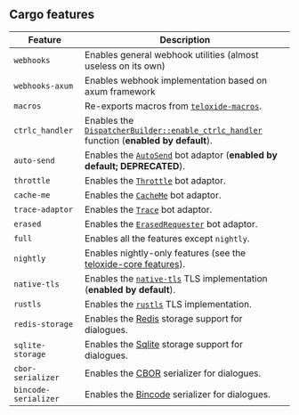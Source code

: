 ## Cargo features

| Feature              | Description                                                                                |
|----------------------|--------------------------------------------------------------------------------------------|
| `webhooks`           | Enables general webhook utilities (almost useless on its own)                              |
| `webhooks-axum`      | Enables webhook implementation based on axum framework                                     |
| `macros`             | Re-exports macros from [`teloxide-macros`].                                                |
| `ctrlc_handler`      | Enables the [`DispatcherBuilder::enable_ctrlc_handler`] function (**enabled by default**). |
| `auto-send`          | Enables the [`AutoSend`](adaptors::AutoSend) bot adaptor (**enabled by default; DEPRECATED**).         |
| `throttle`           | Enables the [`Throttle`](adaptors::Throttle) bot adaptor.                                  |
| `cache-me`           | Enables the [`CacheMe`](adaptors::CacheMe) bot adaptor.                                    |
| `trace-adaptor`      | Enables the [`Trace`](adaptors::Trace) bot adaptor.                                        |
| `erased`             | Enables the [`ErasedRequester`](adaptors::ErasedRequester) bot adaptor.                    |
| `full`               | Enables all the features except `nightly`.                                                 |
| `nightly`            | Enables nightly-only features (see the [teloxide-core features]).                          |
| `native-tls`         | Enables the [`native-tls`] TLS implementation (**enabled by default**).                    |
| `rustls`             | Enables the [`rustls`] TLS implementation.                                                 |
| `redis-storage`      | Enables the [Redis] storage support for dialogues.                                         |
| `sqlite-storage`     | Enables the [Sqlite] storage support for dialogues.                                        |
| `cbor-serializer`    | Enables the [CBOR] serializer for dialogues.                                               |
| `bincode-serializer` | Enables the [Bincode] serializer for dialogues.                                            |


[Redis]: https://redis.io/
[Sqlite]: https://www.sqlite.org/
[CBOR]: https://en.wikipedia.org/wiki/CBOR
[Bincode]: https://github.com/servo/bincode
[`teloxide-macros`]: https://github.com/teloxide/teloxide-macros
[`native-tls`]: https://docs.rs/native-tls
[`rustls`]: https://docs.rs/rustls
[`teloxide::utils::UpState`]: utils::UpState
[teloxide-core features]: https://docs.rs/teloxide-core/latest/teloxide_core/#cargo-features

[`DispatcherBuilder::enable_ctrlc_handler`]: dispatching::DispatcherBuilder::enable_ctrlc_handler